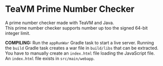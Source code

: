 # TeaVM Prime Number Checker
A prime number checker made with TeaVM and Java.
<br>
This prime number checker supports number up too the signed 64-bit integer limit.

**COMPILING:**
Run the <code>appRunWar</code> Gradle task to start a live server.
Running the <code>build</code> Gradle task creates a war file in <code>build/libs</code> that can be extracted. You have to manually create an <code>index.html</code> file loading the JavaScript file. An <code>index.html</code> file exists in <code>src/main/webapp</code>.
